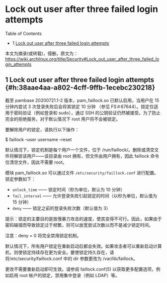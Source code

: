 # Lock out user after three failed login attempts


<div class="ox-hugo-toc toc has-section-numbers">

<div class="heading">Table of Contents</div>

- <span class="section-num">1</span> [Lock out user after three failed login attempts](#h:38aae4aa-a802-4cff-9ffb-1ecebc230218)

</div>
<!--endtoc-->


本文为摘录(或转载)，侵删，原文为： https://wiki.archlinux.org/title/Security#Lock_out_user_after_three_failed_login_attempts



## <span class="section-num">1</span> Lock out user after three failed login attempts {#h:38aae4aa-a802-4cff-9ffb-1ecebc230218}

截至 pambase 20200721.1-2 版本，pam_faillock.so 已默认启用，当用户在 15 分钟内尝试 3 次登录失败后会将其锁定 10 分钟
（参见 FS＃67644）。锁定仅适用于密码验证（例如登录和 sudo），通过 SSH 的公钥验证仍然被接受。为了防止完全的拒绝服务，对于默认情况下 root 用户将不会被锁定。

要解除用户的锁定，请执行以下操作：

$ faillock &#x2013;user username &#x2013;reset

默认情况下，锁定机制是每个用户一个文件，位于 /run/faillock/。删除或清空文件将解锁该用户——该目录由 root 拥有，但文件由用户拥有，因此 faillock 命令仅清空文件，因此不需要 root。

模块 pam_faillock.so 可以通过文件 `/etc/security/faillock.conf` 进行配置。锁定参数如下：

-   `unlock_time` —— 锁定时间（秒为单位，默认为 10 分钟）
-   `fail_interval` —— 允许登录失败引起锁定的时间（以秒为单位，默认值为 15 分钟）
-   `deny` —— 锁定之前的登录失败次数（默认值为 3）

提示：锁定的主要目的是放慢暴力攻击的速度，使其变得不可行。因此，如果由于密码输错而导致锁定过于频繁，则可以放宽尝试次数以而不是减少锁定时间。

注意：deny = 0 将完全禁用锁定机制。

默认情况下，所有用户锁定在重新启动后都会失效。如果攻击者可以重新启动计算机，则使锁定持续存在更为安全。要使锁定持久存在，请将/etc/security/faillock.conf 中的 dir 参数更改为 /var/lib/faillock。

更改不需要重新启动即可生效。请参阅 faillock.conf(5) 以获取更多配置选项，例如启用 root 帐户的锁定，禁用集中登录（例如 LDAP）等。

